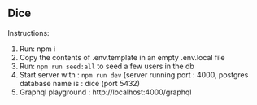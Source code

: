 ## Dice

Instructions:

1. Run: npm i
2. Copy the contents of .env.template in an empty .env.local file
3. Run: `npm run seed:all` to seed a few users in the db
4. Start server with : `npm run dev` (server running port : 4000, postgres database name is : dice (port 5432)
5. Graphql playground : http://localhost:4000/graphql
